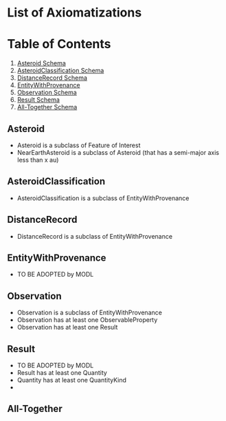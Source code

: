 # List of Axiomatizations
# Table of Contents
1. [Asteroid Schema](#Asteroid)
2. [AsteroidClassification Schema](#AsteroidClassification)
3. [DistanceRecord Schema](#DistanceRecord)
4. [EntityWithProvenance](#EntityWithProvenance)
6. [Observation Schema](#Observation)
7. [Result Schema](#Result)
8. [All-Together Schema](#all-together)

## Asteroid
- Asteroid is a subclass of Feature of Interest  
- NearEarthAsteroid is a subclass of Asteroid (that has a semi-major axis less than x au)

## AsteroidClassification
- AsteroidClassification is a subclass of EntityWithProvenance

## DistanceRecord
- DistanceRecord is a subclass of EntityWithProvenance

## EntityWithProvenance
- TO BE ADOPTED by MODL

## Observation
- Observation is a subclass of EntityWithProvenance 
- Observation has at least one ObservableProperty
- Observation has at least one Result

## Result
- TO BE ADOPTED by MODL
- Result has at least one Quantity
- Quantity has at least one QuantityKind
- 

## All-Together
